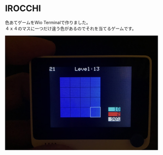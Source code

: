 # IROCCHI
色あてゲームをWio Terminalで作りました。  
４ｘ４のマスに一つだけ違う色があるのでそれを当てるゲームです。

<div align="left">
<img src="images/1.JPG" >
</div>